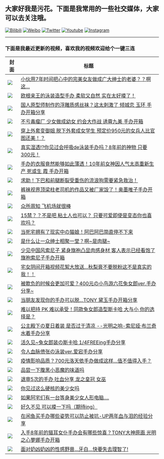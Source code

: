 ## 大家好我是污花。下面是我常用的一些社交媒体，大家可以去关注哦。

[![Bilibili](https://img.shields.io/badge/Bilibili-fb7299.svg)](https://space.bilibili.com/8564761)
[![Weibo](https://img.shields.io/badge/Weibo-e6152d.svg)](https://weibo.com/wuhuaprpr)
[![Twitter](https://img.shields.io/badge/Twitter-1b91da.svg)](https://twitter.com/wuhuaprpr)
[![Youtube](https://img.shields.io/badge/Youtube-red.svg)](https://www.youtube.com/channel/UCrsJwCKxFi0HYj63i8s51Fg)
[![Instagram](https://img.shields.io/badge/Instagram-black.svg)](https://www.instagram.com/wuhuaprpr)

---

### 下面是我最近更新的视频，喜欢我的视频欢迎给个一键三连

|封面|标题|
| ---- | ---- |
| [![](https://i1.hdslb.com/bfs/archive/dc13233ce7441e9a46a37dd5369207852a7c092c.jpg@190w_120h_100Q_1c)](https://www.bilibili.com/video/BV1bt4y1q7KL) | [小伙用7年时间把心中的完美女友做成广大绅士的老婆？？啊这…](https://www.bilibili.com/video/BV1bt4y1q7KL) |
| [![](https://i2.hdslb.com/bfs/archive/04409d29022c40b7252c853b0265411a26670338.jpg@190w_120h_100Q_1c)](https://www.bilibili.com/video/BV12h411R7cs) | [欧根亲王的泳装造型手办 柔软又自然 实在太好摸了！](https://www.bilibili.com/video/BV12h411R7cs) |
| [![](https://i0.hdslb.com/bfs/archive/5537b2e47f43358a565a41f1bc05988c7b18e9ac.jpg@190w_120h_100Q_1c)](https://www.bilibili.com/video/BV1MV411m7MR) | [国人原型师制作的浮雕质感丝袜？这太刺激了 倾城恋 玉环 手办开箱分享](https://www.bilibili.com/video/BV1MV411m7MR) |
| [![](https://i2.hdslb.com/bfs/archive/6018714508d7259154304c13aa9a5e2a025b4a2a.jpg@190w_120h_100Q_1c)](https://www.bilibili.com/video/BV1vK4y1a7n2) | [不亏毒瘤厂 少女做成幼女 约会大作战 诱霄九美 手办开箱](https://www.bilibili.com/video/BV1vK4y1a7n2) |
| [![](https://i0.hdslb.com/bfs/archive/633e07e323c32c6a396e9384a82f4f6ffd9d16a3.jpg@190w_120h_100Q_1c)](https://www.bilibili.com/video/BV1KK4y1a7YP) | [穿上外套变御姐 脱下外套成女学生 预定价950元的女兵人比官图还美！？](https://www.bilibili.com/video/BV1KK4y1a7YP) |
| [![](https://i0.hdslb.com/bfs/archive/2806e09ec1684c0d6397aabf5c00ce396b72dcfe.jpg@190w_120h_100Q_1c)](https://www.bilibili.com/video/BV1zv41117Ub) | [真实湿透!?你见过会呼吸de泳装手办吗？8年前的神物 只要300元！](https://www.bilibili.com/video/BV1zv41117Ub) |
| [![](https://i2.hdslb.com/bfs/archive/3507b783fa3d895006be72168a43d3d040931ce0.jpg@190w_120h_100Q_1c)](https://www.bilibili.com/video/BV1Nk4y117rT) | [手办的衣服竟然能够如此薄透！10年前女神因人气太高重新生产 死或生 霞 手办开箱](https://www.bilibili.com/video/BV1Nk4y117rT) |
| [![](https://i0.hdslb.com/bfs/archive/83512ab56addc8d0aa0f98dedfd812edf73dd85e.jpg@190w_120h_100Q_1c)](https://www.bilibili.com/video/BV1xK4y1e799) | [求助！下巴和前腿断裂受重伤的流浪狗需要紧急救治！](https://www.bilibili.com/video/BV1xK4y1e799) |
| [![](https://i2.hdslb.com/bfs/archive/e638c2ad7b8e66687e1ecc3a655ad8a3c463bfdc.jpg@190w_120h_100Q_1c)](https://www.bilibili.com/video/BV1xv41117Vj) | [裤袜视界顶梁柱老司机的作品又被厂家毁了！奥墨唯子手办开箱](https://www.bilibili.com/video/BV1xv41117Vj) |
| [![](https://i2.hdslb.com/bfs/archive/75b001810eccb3e389cb7b7194409b0dc7ad233b.jpg@190w_120h_100Q_1c)](https://www.bilibili.com/video/BV1wA411H71U) | [众所周知 飞机场就很棒](https://www.bilibili.com/video/BV1wA411H71U) |
| [![](https://i0.hdslb.com/bfs/archive/59efe04b94b1564bcb01bb8199d8a54daca28eb4.jpg@190w_120h_100Q_1c)](https://www.bilibili.com/video/BV1za4y177E2) | [15禁？？不是吧 粘土人也可以？ 只要可爱即使是变态你也喜欢吗？](https://www.bilibili.com/video/BV1za4y177E2) |
| [![](https://i0.hdslb.com/bfs/archive/e4c4ccceac5dfccb245205ca89eb602da58d9ce0.jpg@190w_120h_100Q_1c)](https://www.bilibili.com/video/BV1vD4y127cM) | [当死宅拥有了现实中の猫娘！阿巴阿巴简直停不下来](https://www.bilibili.com/video/BV1vD4y127cM) |
| [![](https://i1.hdslb.com/bfs/archive/41e232d52676976073bda3fe83e7ed42c063093a.jpg@190w_120h_100Q_1c)](https://www.bilibili.com/video/BV1ef4y1Q7dY) | [是什么让一众绅士相聚一堂？啊~是肉腿~](https://www.bilibili.com/video/BV1ef4y1Q7dY) |
| [![](https://i1.hdslb.com/bfs/archive/bbb168d74ec745b074cf8b3350cc4e6c551dc6a7.jpg@190w_120h_100Q_1c)](https://www.bilibili.com/video/BV1Qt4y1D7B1) | [少见中国风索尼子 紧身旗袍凸显肉感身材 客人表示已经看饱了 旗袍索尼子手办开箱](https://www.bilibili.com/video/BV1Qt4y1D7B1) |
| [![](https://i0.hdslb.com/bfs/archive/3acfd01b1e46e593db47820424c42b05b6be4075.jpg@190w_120h_100Q_1c)](https://www.bilibili.com/video/BV1UD4y1U7qU) | [宅女阴间开箱视频花絮大放送...秋梨膏不要脱粉这不是真实的我！！](https://www.bilibili.com/video/BV1UD4y1U7qU) |
| [![](https://i0.hdslb.com/bfs/archive/38033b154cc8d80b15c04e151c8c2c20c1747fb4.jpg@190w_120h_100Q_1c)](https://www.bilibili.com/video/BV1Kp4y1v7hg) | [被欺负的时候会更加可爱？400元の小鸟游六花兔女郎ver.手办分享~](https://www.bilibili.com/video/BV1Kp4y1v7hg) |
| [![](https://i1.hdslb.com/bfs/archive/1a4f7e94591f07530643d0c8a4d4116e9d39552a.jpg@190w_120h_100Q_1c)](https://www.bilibili.com/video/BV1bv411v7jP) | [当朋友发现你的手办可以脱...TONY 黛玉手办开箱分享](https://www.bilibili.com/video/BV1bv411v7jP) |
| [![](https://i0.hdslb.com/bfs/archive/f68f2b7cec79ae4224e6e61d9007e2e3b81fc18b.jpg@190w_120h_100Q_1c)](https://www.bilibili.com/video/BV1bk4y1B79y) | [难以把持 PK 难以承受！同款兔女郎造型斯卡哈 大与小 你的选择是？](https://www.bilibili.com/video/BV1bk4y1B79y) |
| [![](https://i0.hdslb.com/bfs/archive/fe207e8f111bb63273f93690c14674186db84b39.jpg@190w_120h_100Q_1c)](https://www.bilibili.com/video/BV1Yp4y1S7LM) | [公主殿下の夏日着装 是否过于清凉 --光明之响-索尼娅·布兰奇水着手办分享](https://www.bilibili.com/video/BV1Yp4y1S7LM) |
| [![](https://i0.hdslb.com/bfs/archive/7a29fb8fee92d5a653e92f792767d559f772231e.jpg@190w_120h_100Q_1c)](https://www.bilibili.com/video/BV1Nf4y117pV) | [活久见~兔女郎装の斯卡哈  1/4FREEing手办分享](https://www.bilibili.com/video/BV1Nf4y117pV) |
| [![](https://i1.hdslb.com/bfs/archive/fabd97779e102c18e05ca441bc924ac10095ae7c.jpg@190w_120h_100Q_1c)](https://www.bilibili.com/video/BV1Ya4y1Y73C) | [令人血脉偾张の泳装ver.爱宕手办分享](https://www.bilibili.com/video/BV1Ya4y1Y73C) |
| [![](https://i0.hdslb.com/bfs/archive/db72ecc807db1159a9067457dc5e8b3dc84bb917.jpg@190w_120h_100Q_1c)](https://www.bilibili.com/video/BV1JT4y1J753) | [疫情影响品质？700元洛天依手办做成这样…值不值得入手？](https://www.bilibili.com/video/BV1JT4y1J753) |
| [![](https://i1.hdslb.com/bfs/archive/6f7afae7ed8a1877a610b6ff3ff0f65171ba4248.jpg@190w_120h_100Q_1c)](https://www.bilibili.com/video/BV1gz411i7Si) | [品尝一下腹黑小恶魔的味道吗](https://www.bilibili.com/video/BV1gz411i7Si) |
| [![](https://i2.hdslb.com/bfs/archive/ec0c0de31d0d61cb9bdc1acbd55a93d37fec270f.jpg@190w_120h_100Q_1c)](https://www.bilibili.com/video/BV1BT4y1E7LF) | [退审5次的手办 吐血分享 龙之皇冠 女巫](https://www.bilibili.com/video/BV1BT4y1E7LF) |
| [![](https://i2.hdslb.com/bfs/archive/b0d5e4eb82ee0d9627bcf483963f7b0a2504b422.jpg@190w_120h_100Q_1c)](https://www.bilibili.com/video/BV19p4y1Q76t) | [你见过这么硬核的美少女吗](https://www.bilibili.com/video/BV19p4y1Q76t) |
| [![](https://i2.hdslb.com/bfs/archive/ba96957a2fa6694082a59816fe3e3393e3c6b2c1.jpg@190w_120h_100Q_1c)](https://www.bilibili.com/video/BV1Fk4y1k7n4) | [如果阿宅们有一台等身美少女人形电脑....](https://www.bilibili.com/video/BV1Fk4y1k7n4) |
| [![](https://i1.hdslb.com/bfs/archive/6235ef44e7202ca352ad61fc534743fb0d68b819.jpg@190w_120h_100Q_1c)](https://www.bilibili.com/video/BV12f4y1S7dH) | [好久不见 可以摸一下吗（期待ing）](https://www.bilibili.com/video/BV12f4y1S7dH) |
| [![](https://i1.hdslb.com/bfs/archive/07c42371deed5e6cdaa964b908ca916e5234787c.jpg@190w_120h_100Q_1c)](https://www.bilibili.com/video/BV1UQ4y1P7qd) | [在闲鱼买手办哪些姿势可以防止被坑-UP两年血与泪的经验分享](https://www.bilibili.com/video/BV1UQ4y1P7qd) |
| [![](https://i0.hdslb.com/bfs/archive/d87ec9b4827f2f1cfb6163d18b69e2e81ace16eb.jpg@190w_120h_100Q_1c)](https://www.bilibili.com/video/BV1EA411b7XL) | [入手8年前的猫耳女仆手办会有哪些惊喜？TONY大神原画 光明之心萝娜手办开箱](https://www.bilibili.com/video/BV1EA411b7XL) |
| [![](https://i2.hdslb.com/bfs/archive/344507dd87a455adb04ff8aaabd352e52e1be365.jpg@190w_120h_100Q_1c)](https://www.bilibili.com/video/BV1Ke411s7dg) | [面对奶凶奶凶的性感野兽…牙白…快要失去理智了!](https://www.bilibili.com/video/BV1Ke411s7dg) |
